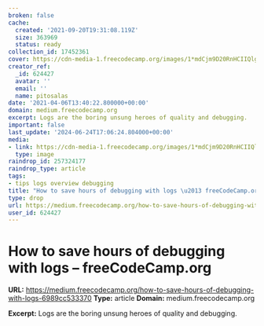 ```yaml
---
broken: false
cache:
  created: '2021-09-20T19:31:08.119Z'
  size: 363969
  status: ready
collection_id: 17452361
cover: https://cdn-media-1.freecodecamp.org/images/1*mdCjm9D20RnHCIIQlgFr1w.jpeg
creator_ref:
  _id: 624427
  avatar: ''
  email: ''
  name: pitosalas
date: '2021-04-06T13:40:22.800000+00:00'
domain: medium.freecodecamp.org
excerpt: Logs are the boring unsung heroes of quality and debugging.
important: false
last_update: '2024-06-24T17:06:24.804000+00:00'
media:
- link: https://cdn-media-1.freecodecamp.org/images/1*mdCjm9D20RnHCIIQlgFr1w.jpeg
  type: image
raindrop_id: 257324177
raindrop_type: article
tags:
- tips logs overview debugging
title: "How to save hours of debugging with logs \u2013 freeCodeCamp.org"
type: drop
url: https://medium.freecodecamp.org/how-to-save-hours-of-debugging-with-logs-6989cc533370
user_id: 624427
---
```


# How to save hours of debugging with logs – freeCodeCamp.org

**URL:** https://medium.freecodecamp.org/how-to-save-hours-of-debugging-with-logs-6989cc533370
**Type:** article
**Domain:** medium.freecodecamp.org

**Excerpt:** Logs are the boring unsung heroes of quality and debugging.
